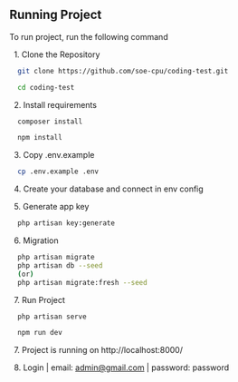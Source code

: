 ## Running Project

To run project, run the following command

&nbsp; 1. Clone the Repository

```bash
  git clone https://github.com/soe-cpu/coding-test.git

  cd coding-test
```

&nbsp; 2. Install requirements

```bash
  composer install
```

```bash
  npm install
```

&nbsp; 3. Copy .env.example

```bash
  cp .env.example .env
```

&nbsp; 4. Create your database and connect in env config

&nbsp; 5. Generate app key

```bash
  php artisan key:generate
```

&nbsp; 6. Migration

```bash
  php artisan migrate
  php artisan db --seed
  (or)
  php artisan migrate:fresh --seed

```

&nbsp; 7. Run Project

```bash
  php artisan serve

  npm run dev

```

&nbsp; 7. Project is running on http://localhost:8000/

&nbsp; 8. Login | email: admin@gmail.com | password: password
